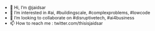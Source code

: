 - 👋 Hi, I’m @jaidsar
- 👀 I’m interested in #ai, #buildingscale, #complexproblems, #lowcode
- 💞️ I’m looking to collaborate on #disruptivetech, #ai4business
- 📫 How to reach me : twitter.com/thisisjaidsar

<!---
jaidsar/jaidsar is a ✨ special ✨ repository because its `README.md` (this file) appears on your GitHub profile.
You can click the Preview link to take a look at your changes.
--->
